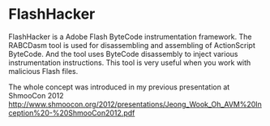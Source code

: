 # FlashHacker

FlashHacker is a Adobe Flash ByteCode instrumentation framework. The RABCDasm tool is used for disassembling and assembling of ActionScript ByteCode. And the tool uses ByteCode disassembly to inject various instrumentation instructions. 
This tool is very useful when you work with malicious Flash files.

The whole concept was introduced in my previous presentation at ShmooCon 2012
   http://www.shmoocon.org/2012/presentations/Jeong_Wook_Oh_AVM%20Inception%20-%20ShmooCon2012.pdf
